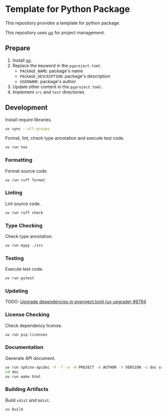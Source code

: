 # Template for Python Package

This repository provides a template for python package.

This repository uses [uv](https://github.com/astral-sh/uv) for project management.

## Prepare

1. Install [uv](https://github.com/astral-sh/uv).
2. Replace the keyword in the `pyproject.toml`.
   - `PACKAGE_NAME`: package's name
   - `PACKAGE_DESCRIPTION`: package's description
   - `USERNAME`: package's author
3. Update other content in the `pyproject.toml`.
4. Implement `src` and `test` directories.

## Development

Install require libraries.

```sh
uv sync --all-groups
```

Format, lint, check type annotation and execute test code.

```sh
uv run tox
```

### Formatting

Format source code.

```sh
uv run ruff format
```

### Linting

Lint source code.

```sh
uv run ruff check
```

### Type Checking

Check type annotation.

```sh
uv run mypy ./src
```

### Testing

Execute test code.

```sh
uv run pytest
```

### Updating

TODO: [Upgrade dependencies in pyproject.toml (uv upgrade) #6794](https://github.com/astral-sh/uv/issues/6794)

### License Checking

Check dependency license.

```sh
uv run pip-licenses
```

### Documentation

Generate API document.

```sh
uv run sphinx-apidoc -F -f -a -H PROJECT -A AUTHOR -V VERSION -o doc src
cd doc
uv run make html
```

### Building Artifacts

Build `sdist` and `bdist`.

```sh
uv build
```
